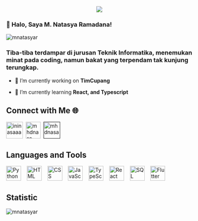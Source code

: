 <h1 align="center">
    <img src="https://readme-typing-svg.herokuapp.com/?font=Righteous&size=35&center=true&vCenter=true&width=500&height=70&duration=4000&lines=Ikan+Teri+Ikan+Tongkol+🐠;+Haloo,+IniNASA!!!+👋;Apa+Lo+Cari+Gwueh+Ada" />
</h1>

### 👋 Halo, Saya M. Natasya Ramadana!
<p align="left"> <img src="https://komarev.com/ghpvc/?username=mnatasyar&label=Profile%20views&color=0e75b6&style=flat" alt="mnatasyar" /> </p>

<h3>Tiba-tiba terdampar di jurusan Teknik Informatika, menemukan minat pada coding, namun bakat yang terpendam tak kunjung terungkap.</h3>

- 🔭 I’m currently working on **TimCupang**

- 🌱 I’m currently learning **React, and Typescript**


## Connect with Me 🌐

<a href="https://twitter.com/codingwithnasa" target="blank"><img src="https://img.icons8.com/color/144/000000/twitter.png" alt="ininasaaa" height="45" width="45" /></a>&nbsp;
<a href="https://www.instagram.com/mhdnasa/" target="blank"><img src="https://img.icons8.com/fluency/144/000000/instagram-new.png" alt="mhdnasa" height="45" width="40" /></a>&nbsp;
<a href="" target="blank"><img src="https://img.icons8.com/fluency/144/000000/spotify.png" alt="mhdnasa" height="45" width="45" /></a>&nbsp;

## Languages and Tools

<p align="left">
    <img src="https://cdn.jsdelivr.net/gh/devicons/devicon/icons/python/python-original.svg" alt="Python" width="40px" />&nbsp;&nbsp;&nbsp;
    <img src="https://cdn.jsdelivr.net/gh/devicons/devicon/icons/html5/html5-plain.svg" alt="HTML" width="40px"/>&nbsp;&nbsp;&nbsp;
    <img src="https://cdn.jsdelivr.net/gh/devicons/devicon/icons/css3/css3-plain.svg" alt="CSS" width="40px"/>&nbsp;&nbsp;&nbsp;
    <img src="https://cdn.jsdelivr.net/gh/devicons/devicon/icons/javascript/javascript-plain.svg" alt="JavaScript" width="40px"/>&nbsp;&nbsp;&nbsp;
    <img src="https://icongr.am/devicon/typescript-original.svg?color=currentColor" alt="TypeScript" width="40px"/>&nbsp;&nbsp;&nbsp;
    <img src="https://cdn.jsdelivr.net/gh/devicons/devicon/icons/react/react-original.svg" alt="React" width="40px"/>&nbsp;&nbsp;&nbsp;
    <img src="https://cdn.jsdelivr.net/gh/devicons/devicon/icons/mysql/mysql-original.svg" alt="SQL" width="40px"/>&nbsp;&nbsp;&nbsp;
    <img src="https://cdn.jsdelivr.net/gh/devicons/devicon/icons/flutter/flutter-original.svg" alt="Flutter" width="40px"/>&nbsp;&nbsp;&nbsp;
</p>

## Statistic
<p><img align="left" src="https://github-readme-stats.vercel.app/api/top-langs?username=mnatasyar&show_icons=true&locale=en&layout=compact" alt="mnatasyar" /></p>
